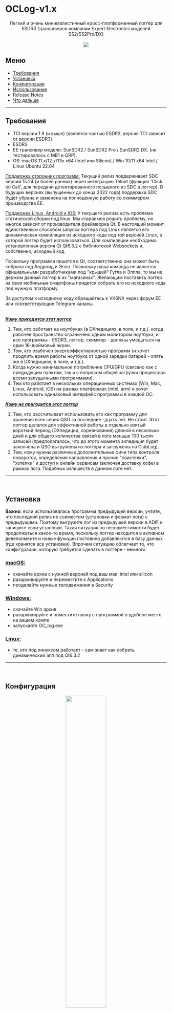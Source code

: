 # OCLog-v1.x

<p align="center">
Легкий и очень минималистичный кросс-платформенный логгер для ESDR3 (трансиверов компании Expert Electronics моделей SS2/SS2Pro/DX)<br>
<br>
<img src="https://github.com/VK6NX/OCLog-v1.x/blob/main/images/mainview.png">
</p>

## Меню
- [Требования](#prerequisites)
- [Установка](#install)
- [Конфигурация](#config)
- [Использование](#ops)
- [Release Notes](#rl1_3)
- [Что дальше](#roadmap)

---
## Требования<a name = "prerequisites"></a>
- TCI версии 1.9 (и выше) (является частью ESDR3, версия TCI зависит от версии ESDR3)
- ESDR3
- EE трансивер модели: SunSDR2 / SunSDR2 Pro / SunSDR2 DX. (не тестировалось с MB1 и QRP).
- OS: macOS 11.x/12.x/13x x64 (Intel или Silicon) / Win 10/11 x64 Intel / Linux Ubuntu 22.04

<ins>Поддержка сторонних программ:</ins>
Текущий релиз поддерживает SDC версий 15.24 (и более ранних) через интеграцию Telnet (функция 'Click on Call', для передачи детектированного позывного из SDC в логгер). В будущих версиях (выпущенных до конца 2022 года) поддержка SDC будет убрана и заменена на полноценную работу со скиммером производства EE.

<ins>Поддержка Linux, Android и IOS:</ins>
У текущего релиза есть проблема статической сборки под linux. Мы стараемся решить проблему, но многое зависит от производителя фреймворка Qt. В настоящий момент единственным способом запуска логгера под Linux является его динамическая компиляция из исходного кода под той версией Linux, в которой логгер будет использоваться. Для компиляции необходима установленная версия Qt Qt6.3.2 с библиотекой Websockets и, собственно, исходный код. 

Поскольку программа пишется в Qt, соответственно она может быть собрана под Андроид и Эппл. Поскольку наша команда не является официальными разработчиками под "крышей" Гугла и Эппла, то мы не держим данный логгер в их "магазинах". Желающим поставить логгер на свои мобильные смартфоны придется собрать его из исходного кода под нужную платформу. 

За доступом к исходному коду обращайтесь к VK6NX через форум EE или соответствующие Telegram каналы.
<br>
<br>

<b><i><ins>Кому пригодится этот логгер</ins></i></b>
1. Тем, кто работает на ноутбуках (в DXпедициях, в поле, и т.д.), когда рабочее пространство ограничено одним монитором ноутбука, и все программы - ESDR3, логгер, скиммер - должны умещаться на один 16-дюймовый экран.
2. Тем, кто озабочен энергоэффективностью программ (и хочет продлить время работы ноутбука от одной зарядки батарей - опять же в DXпедициях, в поле, и т.д.). 
4. Когда нужно минимальное потребление CPU/GPU (связано как с предыдущим пунктом, так и с вопросом общей загрузки процессора всеми запущенными программами).
5. Тем кто работает в нескольких операционных системах (Win, Mac, Linux, Android, iOS) на разных платформах (intel, arm) и хочет использовать одинаковый интерфейс программы в каждой ОС.

<b><i><ins>Кому не пригодится этот логгер</ins></i></b>
1. Тем, кто рассчитывает использовать его как программу для хранения всех своих QSO за последние -дцать лет. Не стоит. Этот логгер делался для эффективной работы в отдельно взятый короткий период (DXпедиции, соревнования) длиной в несколько дней и для общего количества связей в логе меньше 100 тысяч записей (предполагалось, что до этого момента экпедиция будет закончена и QSO выгружены из логгера и загружены на ClubLog).
2. Тем, кому нужны различные дополнительные фичи типа контроля повороток, определения направления и прочие "свистелки", "хотелки" и доступ к онлайн сервисам (включая доставку кофе) в рамках лога. Подобных излишеств в данном логе нет. 
   
---
<br>

## Установка<a name = "install"></a>

<b>Важно</b>: если использовалась программа предыдущей версии, учтите, что последний релиз не совместим (установки и формат лога) с предыдущими. Поэтому выгрузите лог из предыдущей версии в ADIF и запишите свои установки. Такая ситуация по несовместимости будет продолжаться какое-то время, поскольку логгер находится в активном девелопменте и новые функции постоянно добавляются в базу данных (где хранятся все установки). Впрочем ситуацию облегчает то, что конфигурации, которую требуется сделать в логгере - немного.  

### <ins>macOS:</ins>
- скачайте архив с нужной версией под ваш мак: intel или silicon
- разархивируйте и переместите к Applications
- проделайте нужные телодвижения в Security

### <ins>Windows:</ins>
- скачайте Win архив
- разархивируйте и поместите папку с программой в удобное место на вашем компе
- запускайте OC_log.exe

### <ins>Linux:</ins>
- те, кто под линуксом работает - сам знает как собрать динамический апп под Qt6.3.2

---
<br>

## Конфигурация<a name = "config"></a>
<p align="center">
<img src="https://github.com/VK6NX/OCLog-v1.x/blob/main/images/skimmer-settings1.png"  width="50%" height="50%">
</p>

<ins>Поддержка ADIF формата:</ins>
Экспорт записей лога производится в формате ADIF v3.1.2 (формат поддерживается сервисом Clublog) в локальную директорию указанную в конфигурации лога<i><b>'Settings-Log Info-Path'</i></b>
<br>
<br>
<ins>Общие нюансы:</ins>
Рекомендуется заполнить поля, отмеченные "рекомендовано" в <i><b>'Settings-Station'</i></b> поскольку данные из них записываются в экспорт ADIF файла.

<ins>IP соединения:</ins>
Если у вас не "дефолтные" установки TCI и Telnet(SDC), то проверьте <i><b>'Settings-Connection'</i></b>

<ins>CW макросы:</ins>
Поддерживаются 4 разных сета по 15 макросов в каждом сете (через TCI), включая поддержку специальных знаков ускорения-замедления (< << <<< > >> >>>).

Специальные последовательности для макросов:<br>
<b>${MYCALL}</b> собственный позывной (берется из поля в установках своей станции<br>
<b>${RCVCALL}</b> позывной корреспондента (берется из поля CALLSIGN)<br>
<b>${SNDRST}</b> отправляемый RST<br>
<b>${STX}</b> отправляемый номер QSO (для контестов)<br>
<b>${STXSTR}</b> отправляемая дополнительная информация (для контестов)<br>

Поля STX и STXSTR активируются при выборе режима Contest в установках. STX генерится автоматичекски, а STXSTR берется из соответствующего поля в установках.

Пример конфигурации макросов:<br>
<p align="center">
<img src="https://github.com/VK6NX/OCLog-v1.x/blob/main/images/cwmacro.png" width="50%" height="50%">
</p>

Пример установок для контеста:
<p align="center">
<img src="https://github.com/VK6NX/OCLog-v1.x/blob/main/images/cwmacro2.png" width="50%" height="50%">
</p>
<br>

## Нюансы повседневной работы<a name = "ops"></a>
- Заполняйте поля, отмеченные "Рекомендуется", если не хотите, чтобы в экспортированном ADIF были сюрпризы..
- Для работы используйте тот вариант - "обычный, экспедиция, контест" - который нужен. Перелючается парой кликов, а времени экономит много..
- Рекомендуется выгружать лог каждый день (конечно, если соревнования или полевой выезд не длится несколько дней - в этом случае выгружайте лог по завершении). Для того, чтобы новый контест начинался с QSO номера 1 - нужно выгрузить и очистить предыдущий лог (то же самое для экспедиции). 
- Если вы работается на разнесенных частотах и хотите, чтобы в записи ADIF были отдельно указаны частота приема и передачи, то сконфигурите поле BAND_RX в установках. В настоящий момент фича работает только для вариантов пар VFO A - VFO B (не работает с RIT-XIT). Если в установках везде выбран одинаковы VFO, в поле BAND_RX в ADIF будет "ноль":
<p align="center">
<img src="https://github.com/VK6NX/OCLog-v1.x/blob/main/images/bandrx.png" width="50%" height="50%">
</p>

### Как найти базу данных в зависимости от ОС:
-- macOS: $HOME/Library/Application Support/[Program Name]/QML/OfflineStorage/Databases/<br>
-- *nix: $HOME/[Username]/.local/share/[Program Name]/QML/OfflineStorage/Databases/<br>
-- Windows: Users\[Username]\AppData\Local\[Program Name]\QML\OfflineStorage\Databases<br>
<br>
(подробности смотрите в https://doc.qt.io/qt-5/qsettings.html#platform-specific-notes)<br>

---
<br>

## Release notes для версии 1.3.1 update 2<a name = "rl1_3"></a>
1. Поправлена DXCC таблица.

## Release notes для версии 1.3.1 update 1
1. Добавлена фича автоматического переключения RS<->RST в зависимости от выбранного mode в ESDR3 (5NN для CW, 59 для всех остальных)

## Release notes для версии 1.3.1
1. Переработан дизайн главного окна программы
2. Переработан просмотр и экспорт лога
3. Добавлено поле BandRX (для режимов SPLIT)
4. Добавлены режимы работы лога: Обычный / Экспедиция / Контест
5. Сделана русская локализация установок (кроме макросов CW)
6. Минимальные багфиксы и улучшения.

 
## Будущие релизы<a name = "roadmap"></a>

Логгер находится в активной разработке (на момент октябрь 2022 и до конца года минимум). Будут добаляться новые фичи, добавляться варианты более гибких конфигураций, разумеется будет проверяться полная совместимость с ESDR3. Предполагается, что финальная версия лога будет выпущена одновременно с релизом ESDR3 v.1.0 (что совсем не исключает дальнейшей разработки и улучшения логгера).

В ближайших планах
- Подключение работы со скиммером EE.
- Разработка макросов SSB (тут прямо зависит от того, когда все необходимые параметры будут внесены в TCI)

